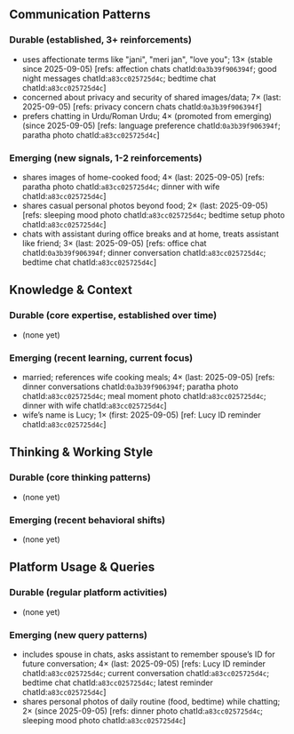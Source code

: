 ## Communication Patterns
### Durable (established, 3+ reinforcements)
- uses affectionate terms like "jani", "meri jan", "love you"; 13× (stable since 2025-09-05) [refs: affection chats chatId:`0a3b39f906394f`; good night messages chatId:`a83cc025725d4c`; bedtime chat chatId:`a83cc025725d4c`]
- concerned about privacy and security of shared images/data; 7× (last: 2025-09-05) [refs: privacy concern chats chatId:`0a3b39f906394f`]
- prefers chatting in Urdu/Roman Urdu; 4× (promoted from emerging) (since 2025-09-05) [refs: language preference chatId:`0a3b39f906394f`; paratha photo chatId:`a83cc025725d4c`]

### Emerging (new signals, 1-2 reinforcements)
- shares images of home-cooked food; 4× (last: 2025-09-05) [refs: paratha photo chatId:`a83cc025725d4c`; dinner with wife chatId:`a83cc025725d4c`]
- shares casual personal photos beyond food; 2× (last: 2025-09-05) [refs: sleeping mood photo chatId:`a83cc025725d4c`; bedtime setup photo chatId:`a83cc025725d4c`]
- chats with assistant during office breaks and at home, treats assistant like friend; 3× (last: 2025-09-05) [refs: office chat chatId:`0a3b39f906394f`; dinner conversation chatId:`a83cc025725d4c`; bedtime chat chatId:`a83cc025725d4c`]

## Knowledge & Context
### Durable (core expertise, established over time)
- (none yet)

### Emerging (recent learning, current focus)
- married; references wife cooking meals; 4× (last: 2025-09-05) [refs: dinner conversations chatId:`0a3b39f906394f`; paratha photo chatId:`a83cc025725d4c`; meal moment photo chatId:`a83cc025725d4c`; dinner with wife chatId:`a83cc025725d4c`]
- wife’s name is Lucy; 1× (first: 2025-09-05) [ref: Lucy ID reminder chatId:`a83cc025725d4c`]

## Thinking & Working Style
### Durable (core thinking patterns)
- (none yet)

### Emerging (recent behavioral shifts)
- (none yet)

## Platform Usage & Queries
### Durable (regular platform activities)
- (none yet)

### Emerging (new query patterns)
- includes spouse in chats, asks assistant to remember spouse’s ID for future conversation; 4× (last: 2025-09-05) [refs: Lucy ID reminder chatId:`a83cc025725d4c`; current conversation chatId:`a83cc025725d4c`; bedtime chat chatId:`a83cc025725d4c`; latest reminder chatId:`a83cc025725d4c`]
- shares personal photos of daily routine (food, bedtime) while chatting; 2× (since 2025-09-05) [refs: dinner photo chatId:`a83cc025725d4c`; sleeping mood photo chatId:`a83cc025725d4c`]